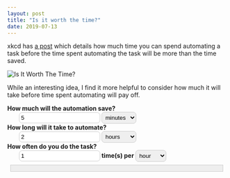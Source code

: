 ```yaml
---
layout: post
title: "Is it worth the time?"
date: 2019-07-13
---
```


xkcd has [a post](https://xkcd.com/1205/) which details how much time you can spend automating a task before the time spent automating the task will be more than the time saved.

![Is It Worth The Time?](https://imgs.xkcd.com/comics/is_it_worth_the_time.png)

While an interesting idea, I find it more helpful to consider how much it will take before time spent automating will pay off.

<style>
#shavedTime, #automateTime, #frequencyTime,
#shavedUnit, #automateUnit, #frequencyUnit {
  padding: 0.3em;
  border-radius: 7px;
  border: 1px solid #ccc;
}
#shavedTime, #automateTime, #frequencyTime {
  margin-left: 2em;
}

label {
  font-weight: bold;
}

#result {
  border: 1px solid #ccc;
  background: #eee;
  margin: 0.5em;
  padding: 0.5em;
}
</style>

<label>
  How much will the automation save?<br>
  <input id="shavedTime" type="number" value="5" min="1">
</label>
<select id="shavedUnit">
  <option value="seconds">seconds</option>
  <option value="minutes" selected>minutes</option>
  <option value="hours">hours</option>
  <option value="days">days</option>
  <option value="weeks">weeks</option>
</select>

<br>

<label>
  How long will it take to automate?<br>
  <input id="automateTime" type="number" value="2" min="1">
</label>
  <select id="automateUnit">
  <option value="seconds">seconds</option>
  <option value="minutes">minutes</option>
  <option value="hours" selected>hours</option>
  <option value="days">days</option>
  <option value="weeks">weeks</option>
</select>

<br>

<label>
  How often do you do the task?<br>
  <input id="frequencyTime" type="number" value="1" min="1">
  time(s) per
</label>
  <select id="frequencyUnit">
  <option value="minutes">minute</option>
  <option value="hours" selected>hour</option>
  <option value="days">day</option>
  <option value="weeks">week</option>
  <option value="months">month</option>
</select>

<div id="result"></div>

<script>
(function($) {
  const minute = 60
  const hour = minute * 60
  const day = hour * 24
  const week = day * 7
  const month = week * (365 / 12)
  const year = day * 365

  const shavedTime = $('#shavedTime')
  const shavedUnit = $('#shavedUnit')
  const automateTime = $('#automateTime')
  const automateUnit = $('#automateUnit')
  const frequencyTime = $('#frequencyTime')
  const frequencyUnit = $('#frequencyUnit')
  const result = $('#result')

  const plural = (n, str) => n === 1 ? str : str + 's'

  ;[shavedTime, shavedUnit, automateTime, automateUnit, frequencyTime, frequencyUnit].forEach(el => {
    el.addEventListener('input', calculate)
  })
  calculate()


  function unitToMultiplier(unit) {
    return {
      seconds: 1,
      minutes: minute,
      hours: hour,
      days: day,
      weeks: week,
      months: month
    }[unit]
  }

  function toHumanString(seconds) {
    if (seconds < minute) {
      return `${seconds} ${plural(seconds, 'second')}`
    }

    const checks = [
      [minute, hour, 'minute'],
      [hour, day, 'hour'],
      [day, week, 'day'],
      [week, month, 'week'],
      [month, year, 'month']
    ]

    for (const [low, high, label] of checks) {
      if (seconds < high) {
        const amount = Math.floor(seconds / low)
        const leftover = seconds - amount * low
        if (leftover === 0) {
          return `${amount} ${plural(amount, label)}`
        }
        return `${amount} ${plural(amount, label)} and ${toHumanString(leftover)}`
      }
    }

    const years = Math.floor(seconds / year)
    const leftover = seconds - years * year
    if (leftover === 0) {
      return `${years} ${plural(years, 'year')}`
    }
    return `${years} ${plural(years, 'year')} and ${toHumanString(leftover)}`
  }

  function calculate() {
    const secondsSaved = +shavedTime.value * unitToMultiplier(shavedUnit.value)
    const secondsSpent = +automateTime.value * unitToMultiplier(automateUnit.value)
    const timesToRecoup = Math.ceil(secondsSpent / secondsSaved)
    const frequency = Math.ceil(unitToMultiplier(frequencyUnit.value) / +frequencyTime.value)
    const timeToRecoup = timesToRecoup * frequency

    if (secondsSaved >= secondsSpent) {
    	result.textContent = `You should automate it. Automating takes less time than doing the task.`
      return
    }
    if (frequency < secondsSaved) {
    	result.textContent = `The task takes too long to complete for how often you do it.`
      return
    }

    result.textContent = `You need to do the task ${timesToRecoup} ${plural(timesToRecoup, 'time')} to save time. ` +
      `It will take ${toHumanString(timeToRecoup)} to recoup the time spent automating.`
  }
})(q => document.querySelector(q))
</script>
